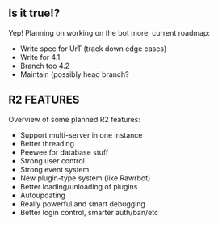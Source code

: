 ## Is it true!?
Yep! Planning on working on the bot more, current roadmap:

- Write spec for UrT (track down edge cases)
- Write for 4.1
- Branch too 4.2
- Maintain (possibly head branch?

## R2 FEATURES
Overview of some planned R2 features:

- Support multi-server in one instance
- Better threading
- Peewee for database stuff
- Strong user control
- Strong event system
- New plugin-type system (like Rawrbot)
- Better loading/unloading of plugins
- Autoupdating
- Really powerful and smart debugging
- Better login control, smarter auth/ban/etc
